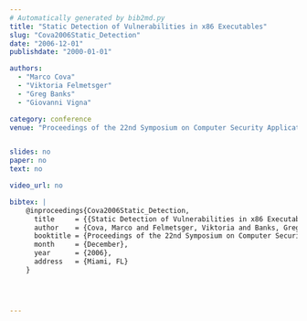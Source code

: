 ```yaml
---
# Automatically generated by bib2md.py
title: "Static Detection of Vulnerabilities in x86 Executables"
slug: "Cova2006Static_Detection"
date: "2006-12-01"
publishdate: "2000-01-01"

authors:
  - "Marco Cova"
  - "Viktoria Felmetsger"
  - "Greg Banks"
  - "Giovanni Vigna"

category: conference
venue: "Proceedings of the 22nd Symposium on Computer Security Applications Conference (ACSAC)"


slides: no
paper: no
text: no

video_url: no

bibtex: |
    @inproceedings{Cova2006Static_Detection,
      title     = {{Static Detection of Vulnerabilities in x86 Executables}},
      author    = {Cova, Marco and Felmetsger, Viktoria and Banks, Greg and Vigna, Giovanni},
      booktitle = {Proceedings of the 22nd Symposium on Computer Security Applications Conference (ACSAC)},
      month     = {December},
      year      = {2006},
      address   = {Miami, FL}
    }




---
```


